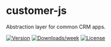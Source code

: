 customer-js
===============

Abstraction layer for common CRM apps.

[![Version](https://img.shields.io/npm/v/customer-js.svg)](https://npmjs.org/package/customer-js)
[![Downloads/week](https://img.shields.io/npm/dw/customer-js.svg)](https://npmjs.org/package/customer-js)
[![License](https://img.shields.io/npm/l/customer-js.svg)](https://github.com/platform-kit/customer-js/blob/master/package.json)
